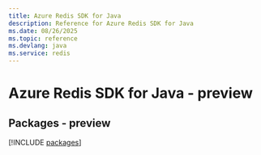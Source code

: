 ```yaml
---
title: Azure Redis SDK for Java
description: Reference for Azure Redis SDK for Java
ms.date: 08/26/2025
ms.topic: reference
ms.devlang: java
ms.service: redis
---
```

# Azure Redis SDK for Java - preview
## Packages - preview
[!INCLUDE [packages](redis-index.md)]